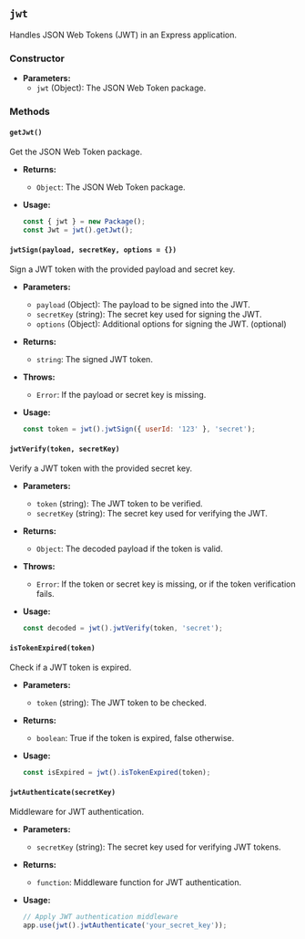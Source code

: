 ## `jwt`

Handles JSON Web Tokens (JWT) in an Express application.

### Constructor

- **Parameters:**
  - `jwt` (Object): The JSON Web Token package.

### Methods

#### `getJwt()`

Get the JSON Web Token package.

- **Returns:**
  - `Object`: The JSON Web Token package.

- **Usage:**
  ```javascript
  const { jwt } = new Package();
  const Jwt = jwt().getJwt();
  ```

#### `jwtSign(payload, secretKey, options = {})`

Sign a JWT token with the provided payload and secret key.

- **Parameters:**
  - `payload` (Object): The payload to be signed into the JWT.
  - `secretKey` (string): The secret key used for signing the JWT.
  - `options` (Object): Additional options for signing the JWT. (optional)

- **Returns:**
  - `string`: The signed JWT token.

- **Throws:**
  - `Error`: If the payload or secret key is missing.

- **Usage:**
  ```javascript
  const token = jwt().jwtSign({ userId: '123' }, 'secret');
  ```

#### `jwtVerify(token, secretKey)`

Verify a JWT token with the provided secret key.

- **Parameters:**
  - `token` (string): The JWT token to be verified.
  - `secretKey` (string): The secret key used for verifying the JWT.

- **Returns:**
  - `Object`: The decoded payload if the token is valid.

- **Throws:**
  - `Error`: If the token or secret key is missing, or if the token verification fails.

- **Usage:**
  ```javascript
  const decoded = jwt().jwtVerify(token, 'secret');
  ```

#### `isTokenExpired(token)`

Check if a JWT token is expired.

- **Parameters:**
  - `token` (string): The JWT token to be checked.

- **Returns:**
  - `boolean`: True if the token is expired, false otherwise.

- **Usage:**
  ```javascript
  const isExpired = jwt().isTokenExpired(token);
  ```

#### `jwtAuthenticate(secretKey)`

Middleware for JWT authentication.

- **Parameters:**
  - `secretKey` (string): The secret key used for verifying JWT tokens.

- **Returns:**
  - `function`: Middleware function for JWT authentication.

- **Usage:**
  ```javascript
  // Apply JWT authentication middleware
  app.use(jwt().jwtAuthenticate('your_secret_key'));
  ```